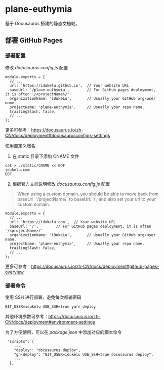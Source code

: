 # plane-euthymia
基于 Docusaurus 搭建的静态文档站。

## 部署 GitHub Pages

### 部署配置
修改 *docusaurus.config.js* 配置
```
module.exports = {
  // ...
  url: 'https://idukelu.github.io',  // Your website URL
  baseUrl: '/plane-euthymia',        // For GitHub pages deployment, it is often '/<projectName>/'
  organizationName: 'iDukeLu',       // Usually your GitHub org/user name.
  projectName: 'plane-euthymia',     // Usually your repo name.
  trailingSlash: false,
  // ...
};
```
更多可参考：https://docusaurus.io/zh-CN/docs/deployment#docusaurusconfigjs-settings

使用自定义域名
1. 在 static 目录下添加 CNAME 文件
```
cat > ./static/CNAME << EOF
idukelu.com
EOF
```

2. 根据官方文档说明修改 *docusaurus.config.js* 配置
> When using a custom domain, you should be able to move back from baseUrl: '/projectName/' to baseUrl: '/', and also set your url to your custom domain.
```
module.exports = {
  // ...
  url: 'https://idukelu.com',  // Your website URL
  baseUrl: '/',        // For GitHub pages deployment, it is often '/<projectName>/'
  organizationName: 'iDukeLu',       // Usually your GitHub org/user name.
  projectName: 'plane-euthymia',     // Usually your repo name.
  trailingSlash: false,
  // ...
};
```
更多可参考：https://docusaurus.io/zh-CN/docs/deployment#github-pages-overview

### 部署命令
使用 SSH 进行部署，避免每次都输密码
```
GIT_USER=idukelu USE_SSH=true yarn deploy
```
其他环境参数可参考：https://docusaurus.io/zh-CN/docs/deployment#environment-settings

为了方便使用，可以在 *package.json* 中添加对应的脚本命令
```
 "scripts": {
    ...
    "deploy": "docusaurus deploy",
    "gh-deploy": "GIT_USER=idukelu USE_SSH=true docusaurus deploy",
    ...
  },
```